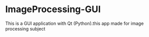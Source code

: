 # ImageProcessing-GUI
This is a GUI application with Qt (Python).this app made for image processing subject
